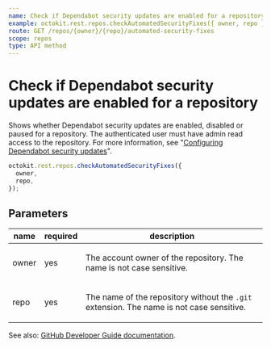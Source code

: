```yaml
---
name: Check if Dependabot security updates are enabled for a repository
example: octokit.rest.repos.checkAutomatedSecurityFixes({ owner, repo })
route: GET /repos/{owner}/{repo}/automated-security-fixes
scope: repos
type: API method
---
```


# Check if Dependabot security updates are enabled for a repository

Shows whether Dependabot security updates are enabled, disabled or paused for a repository. The authenticated user must have admin read access to the repository. For more information, see "[Configuring Dependabot security updates](https://docs.github.com/articles/configuring-automated-security-fixes)".

```js
octokit.rest.repos.checkAutomatedSecurityFixes({
  owner,
  repo,
});
```

## Parameters

<table>
  <thead>
    <tr>
      <th>name</th>
      <th>required</th>
      <th>description</th>
    </tr>
  </thead>
  <tbody>
    <tr><td>owner</td><td>yes</td><td>

The account owner of the repository. The name is not case sensitive.

</td></tr>
<tr><td>repo</td><td>yes</td><td>

The name of the repository without the `.git` extension. The name is not case sensitive.

</td></tr>
  </tbody>
</table>

See also: [GitHub Developer Guide documentation](https://docs.github.com/rest/repos/repos#check-if-dependabot-security-updates-are-enabled-for-a-repository).
